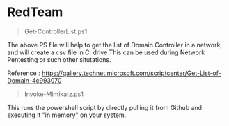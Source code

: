 # RedTeam

> Get-ControllerList.ps1 

The above PS file will help to get the list of Domain Controller in a network, and will create a csv file in C: drive
This can be used during Network Pentesting or such other situtations.

Reference : https://gallery.technet.microsoft.com/scriptcenter/Get-List-of-Domain-4c993070

> Invoke-Mimikatz.ps1 

This runs the powershell script by directly pulling it from Github and executing it "in memory" on your system.
